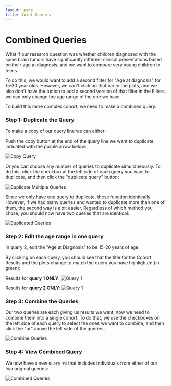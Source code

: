 ```yaml
---
layout: page
title: Joint Queries
---
```


Combined Queries
===================================

What if our research question was whether children diagnosed with the
same brain tumors have significantly different clinical presentations
based on their age at diagnosis, and we want to compare very young
children to teens.

To do this, we would want to add a second filter for "Age at
diagnosis" for 15-20 year olds. However, we can't click on that bar in
the plots, and we also don't have the option to add a second version of
that filter in the Filters, we can only change the age range of the one
we have.

To build this more complex cohort, we need to make a combined query.

### Step 1: Duplicate the Query

To make a copy of our query line we can either:

Push the copy button at the end of the query line we want to duplicate,
indicated with the purple arrow below:

![Copy Query](../../../images/KidsFirstPortal_26.png "Copy Query")

Or you can choose any number of queries to duplicate simultaneously. To
do this, click the checkbox at the left side of each query you want to
duplicate, and then click the "duplicate query" button:

![Duplicate Multiple Queries](../../../images/KidsFirstPortal_27.png "Duplicate Multiple Queries")

Since we only have one query to duplicate, these function identically.
However, if we had many queries and wanted to duplicate more than one of
them, the second way is a bit easier. Regardless of which method you
chose, you should now have two queries that are identical:

![Duplicated Queries](../../../images/KidsFirstPortal_28.png "Duplicated Queries")

### Step 2: Edit the age range in one query

In query 2, edit the "Age at Diagnosis" to be 15-20 years of age.

By clicking on each query, you should see that the title for the Cohort
Results and the plots change to match the query you have highlighted (in green):

Results for **query 1 ONLY**:
![Query 1](../../../images/KidsFirstPortal_29.png "Query 1")

Results for **query 2 ONLY**:
![Query 1](../../../images/KidsFirstPortal_30.png "Query 1")

### Step 3: Combine the Queries

Our two queries are each giving us results we want, now we need to
combine them into a single cohort. To do that, we use the checkboxes on
the left side of each query to select the ones we want to combine, and
then click the "or" above the left side of the queries:

![Combine Queries](../../../images/KidsFirstPortal_31.png "Combine Queries")

### Step 4: View Combined Query

We now have a new `Query #3` that includes individuals from
either of our two original queries:

![Combined Queries](../../../images/KidsFirstPortal_33.png "Combined Queries")
